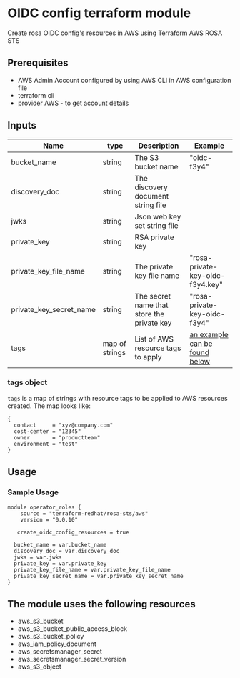 # OIDC config terraform module

Create rosa OIDC config's resources in AWS using 
Terraform AWS ROSA STS

## Prerequisites

* AWS Admin Account configured by using AWS CLI in AWS configuration file
* terraform cli
* provider AWS - to get account details 

## Inputs
| Name | type        | Description                                                                                                                                        | Example                                                                     |
|------|-------------|----------------------------------------------------------------------------------------------------------------------------------------------------|-----------------------------------------------------------------------------|
|bucket_name| string      | The S3 bucket name                                                                                                                                         | "oidc-f3y4"                                                                 |
|discovery_doc| string      | The discovery document string file                                                                                                                                  |  |
|jwks| string      | Json web key set string file                                                                                          |                                    |
|private_key| string      | RSA private key                                                                                          |                                    |
|private_key_file_name| string      | The private key file name                                                                                          | "rosa-private-key-oidc-f3y4.key"                                  |
|private_key_secret_name| string      | The secret name that store the private key                                                                                          | "rosa-private-key-oidc-f3y4"                                  |
|tags | map of strings | List of AWS resource tags to apply | [an example can be found below](#tags-object) |

### tags object
`tags` is a map of strings with resource tags to be applied to AWS resources created.
The map looks like:
```
{
  contact     = "xyz@company.com"
  cost-center = "12345"
  owner       = "productteam"
  environment = "test"
}
```

## Usage

### Sample Usage

```
module operator_roles {
    source = "terraform-redhat/rosa-sts/aws"
    version = "0.0.10"

   create_oidc_config_resources = true

  bucket_name = var.bucket_name
  discovery_doc = var.discovery_doc
  jwks = var.jwks
  private_key = var.private_key
  private_key_file_name = var.private_key_file_name
  private_key_secret_name = var.private_key_secret_name
}

```

## The module uses the following resources
* aws_s3_bucket
* aws_s3_bucket_public_access_block
* aws_s3_bucket_policy
* aws_iam_policy_document
* aws_secretsmanager_secret
* aws_secretsmanager_secret_version
* aws_s3_object

